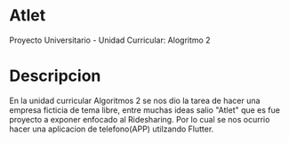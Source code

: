 # Atlet
Proyecto Universitario - Unidad Curricular: Alogritmo 2

# Descripcion

En la unidad curricular Algoritmos 2 se nos dio la tarea de hacer una empresa ficticia de tema libre, entre muchas ideas salio "Atlet" que es fue proyecto a exponer enfocado al Ridesharing. Por lo cual se nos ocurrio hacer una aplicacion de telefono(APP) utilzando Flutter. 

